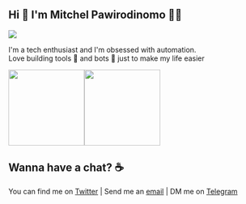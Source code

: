## Hi 👋 I'm Mitchel Pawirodinomo 🧙‍♂️
![](https://komarev.com/ghpvc/?username=pawiromitchel)

I'm a tech enthusiast and I'm obsessed with automation.   
Love building tools 🔨 and bots 🤖 just to make my life easier

<img height="150px" src="https://github-readme-stats.vercel.app/api?username=pawiromitchel&show_icons=true&theme=dark&custom_title=GitHub%20Stats&hide_border=true" /><img height="150px" src="https://github-readme-stats.vercel.app/api/top-langs/?username=pawiromitchel&hide_border=true&layout=compact&langs_count=8&theme=dark" />

## Wanna have a chat? ☕
You can find me on [Twitter](https://twitter.com/Pawiromitchel) | Send me an [email](mailto:pawiromitchel@gmail.com) | DM me on [Telegram](https://t.me/pawiromitchel)
